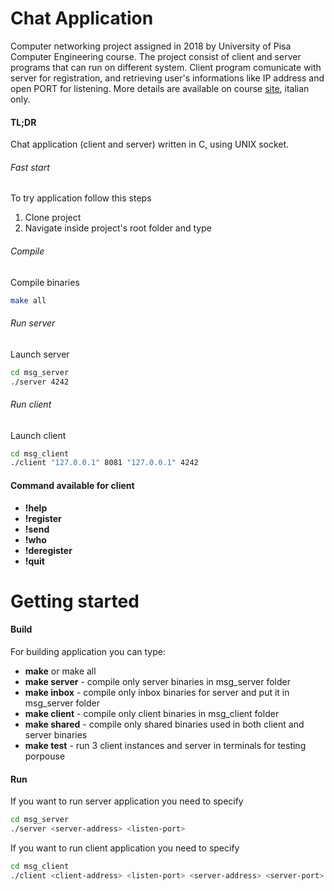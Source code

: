 # Chat Application

Computer networking project assigned in 2018 by University of Pisa Computer Engineering course.
The project consist of client and server programs that can run on different system.
Client program comunicate with server for registration, and retrieving user's informations like IP address and open PORT for listening.
More details are available on course [site](http://www2.ing.unipi.it/c.vallati/files/reti/Progetto2017.pdf), italian only.

#### TL;DR

Chat application (client and server) written in C, using UNIX socket.

###### Fast start
To try application follow this steps
    
1. Clone project
2. Navigate inside project's root folder and type

###### Compile
 Compile binaries
 
```sh
make all
```

###### Run server
Launch server

```sh
cd msg_server
./server 4242
```

###### Run client
Launch client
```sh
cd msg_client
./client "127.0.0.1" 8081 "127.0.0.1" 4242
```

#### Command available for client

  - **!help**
  - **!register <username>**
  - **!send <username>**
  - **!who**
  - **!deregister <username>**
  - **!quit**

# Getting started

#### Build

For building application you can type:

  - **make** or make all
  - **make server** - compile only server binaries in msg_server folder
  - **make inbox** - compile only inbox binaries for server and put it in msg_server folder
  - **make client** - compile only client binaries in msg_client folder
  - **make shared** - compile only shared binaries used in both client and server binaries
  - **make test** - run 3 client instances and server in terminals for testing porpouse

####  Run

If you want to run server application you need to specify
```sh
cd msg_server
./server <server-address> <listen-port> 
```

If you want to run client application you need to specify
```sh
cd msg_client
./client <client-address> <listen-port> <server-address> <server-port>
```
